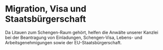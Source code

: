 # Migration, Visa und Staatsbürgerschaft 

Da Litauen zum Schengen-Raum gehört, helfen die Anwälte unserer Kanzlei bei der Beantragung von Einladungen, Schengen-Visa, Lebens- und Arbeitsgenehmigungen sowie der EU-Staatsbürgerschaft.
